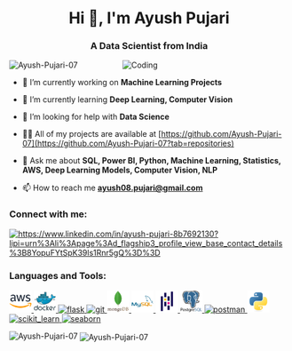 <!--
**Ayush-Pujari-07/Ayush-Pujari-07** is a ✨ _special_ ✨ repository because its `README.md` (this file) appears on your GitHub profile.

Here are some ideas to get you started:

- 🔭 I’m currently working on ...
- 🌱 I’m currently learning ...
- 👯 I’m looking to collaborate on ...
- 🤔 I’m looking for help with ...
- 💬 Ask me about ...
- 📫 How to reach me: ...
- 😄 Pronouns: ...
- ⚡ Fun fact: ...
-->
<h1 align="center">Hi 👋, I'm Ayush Pujari</h1>
<h3 align="center">A Data Scientist from India</h3>
<img align="right" alt="Coding" length="200" width="300" src="https://img.freepik.com/premium-photo/robot-from-movie-iron-man_727939-1290.jpg">

<p align="left"> <img src="https://komarev.com/ghpvc/?username=Ayush-Pujari-07&label=Profile%20views&color=0e75b6&style=flat" alt="Ayush-Pujari-07" /> </p>

- 🔭 I’m currently working on **Machine Learning Projects**

- 🌱 I’m currently learning **Deep Learning, Computer Vision**

- 🤝 I’m looking for help with **Data Science**

- 👨‍💻 All of my projects are available at [https://github.com/Ayush-Pujari-07](https://github.com/Ayush-Pujari-07?tab=repositories)

- 💬 Ask me about **SQL, Power BI, Python, Machine Learning, Statistics, AWS, Deep Learning Models, Computer Vision, NLP**

- 📫 How to reach me **ayush08.pujari@gmail.com**

<h3 align="left">Connect with me:</h3>
<p align="left">
<a href="https://www.linkedin.com/in/ayush-pujari-8b7692130/" target="blank"><img align="center" src="https://raw.githubusercontent.com/rahuldkjain/github-profile-readme-generator/master/src/images/icons/Social/linked-in-alt.svg" alt="https://www.linkedin.com/in/ayush-pujari-8b7692130?lipi=urn%3Ali%3Apage%3Ad_flagship3_profile_view_base_contact_details%3B8YopuFYtSpK39ls1Rnr5gQ%3D%3D" height="30" width="40" /></a>
</p>

<h3 align="left">Languages and Tools:</h3>
<p align="left"> <a href="https://aws.amazon.com" target="_blank" rel="noreferrer"> <img src="https://raw.githubusercontent.com/devicons/devicon/master/icons/amazonwebservices/amazonwebservices-original-wordmark.svg" alt="aws" width="40" height="40"/> </a> <a href="https://www.docker.com/" target="_blank" rel="noreferrer"> <img src="https://raw.githubusercontent.com/devicons/devicon/master/icons/docker/docker-original-wordmark.svg" alt="docker" width="40" height="40"/> </a> <a href="https://flask.palletsprojects.com/" target="_blank" rel="noreferrer"> <img src="https://www.vectorlogo.zone/logos/pocoo_flask/pocoo_flask-icon.svg" alt="flask" width="40" height="40"/> </a> <a href="https://git-scm.com/" target="_blank" rel="noreferrer"> <img src="https://www.vectorlogo.zone/logos/git-scm/git-scm-icon.svg" alt="git" width="40" height="40"/> </a> <a href="https://www.mongodb.com/" target="_blank" rel="noreferrer"> <img src="https://raw.githubusercontent.com/devicons/devicon/master/icons/mongodb/mongodb-original-wordmark.svg" alt="mongodb" width="40" height="40"/> </a> <a href="https://www.mysql.com/" target="_blank" rel="noreferrer"> <img src="https://raw.githubusercontent.com/devicons/devicon/master/icons/mysql/mysql-original-wordmark.svg" alt="mysql" width="40" height="40"/> </a> <a href="https://pandas.pydata.org/" target="_blank" rel="noreferrer"> <img src="https://raw.githubusercontent.com/devicons/devicon/2ae2a900d2f041da66e950e4d48052658d850630/icons/pandas/pandas-original.svg" alt="pandas" width="40" height="40"/> </a> <a href="https://www.postgresql.org" target="_blank" rel="noreferrer"> <img src="https://raw.githubusercontent.com/devicons/devicon/master/icons/postgresql/postgresql-original-wordmark.svg" alt="postgresql" width="40" height="40"/> </a> <a href="https://postman.com" target="_blank" rel="noreferrer"> <img src="https://www.vectorlogo.zone/logos/getpostman/getpostman-icon.svg" alt="postman" width="40" height="40"/> </a> <a href="https://www.python.org" target="_blank" rel="noreferrer"> <img src="https://raw.githubusercontent.com/devicons/devicon/master/icons/python/python-original.svg" alt="python" width="40" height="40"/> </a> <a href="https://scikit-learn.org/" target="_blank" rel="noreferrer"> <img src="https://upload.wikimedia.org/wikipedia/commons/0/05/Scikit_learn_logo_small.svg" alt="scikit_learn" width="40" height="40"/> </a> <a href="https://seaborn.pydata.org/" target="_blank" rel="noreferrer"> <img src="https://seaborn.pydata.org/_images/logo-mark-lightbg.svg" alt="seaborn" width="40" height="40"/> </a> </p>

<p><img align="left" src="https://github-readme-stats.vercel.app/api/top-langs?username=Ayush-Pujari-07&show_icons=true&locale=en&layout=compact" alt="Ayush-Pujari-07" /></p>

<p>&nbsp;<img align="center" src="https://github-readme-stats.vercel.app/api?username=Ayush-Pujari-07&show_icons=true&locale=en" alt="Ayush-Pujari-07" /></p>
